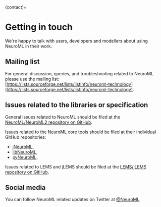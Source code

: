 (contact)=
# Getting in touch

We're happy to talk with users, developers and modellers about using NeuroML in their work.

## Mailing list

For general discussion, queries, and troubleshooting related to NeuroML please use the mailing list: [https://lists.sourceforge.net/lists/listinfo/neuroml-technology](https://lists.sourceforge.net/lists/listinfo/neuroml-technology).

##  Issues related to the libraries or specification

General issues related to NeuroML should be filed at the [NeuroML/NeuroML2 repository on GitHub](https://github.com/NeuroML/Neu.oML2/issues).

Issues related to the NeuroML core tools should be filed at their individual GitHub repositories:
  - [jNeuroML](https://github.com/NeuroML/jNeuroML/issues),
  - [libNeuroML](https://github.com/NeuroML/libNeuroML/issues),
  - [pyNeuroML](https://github.com/NeuroML/pyNeuroML/issues).

Issues related to LEMS and jLEMS should be filed at the [LEMS/jLEMS repository on GitHub](https://github.com/LEMS/jLEMS/issues).

##  Social media

You can follow NeuroML related updates on Twitter at [@NeuroML](https://twitter.com/NeuroML).
